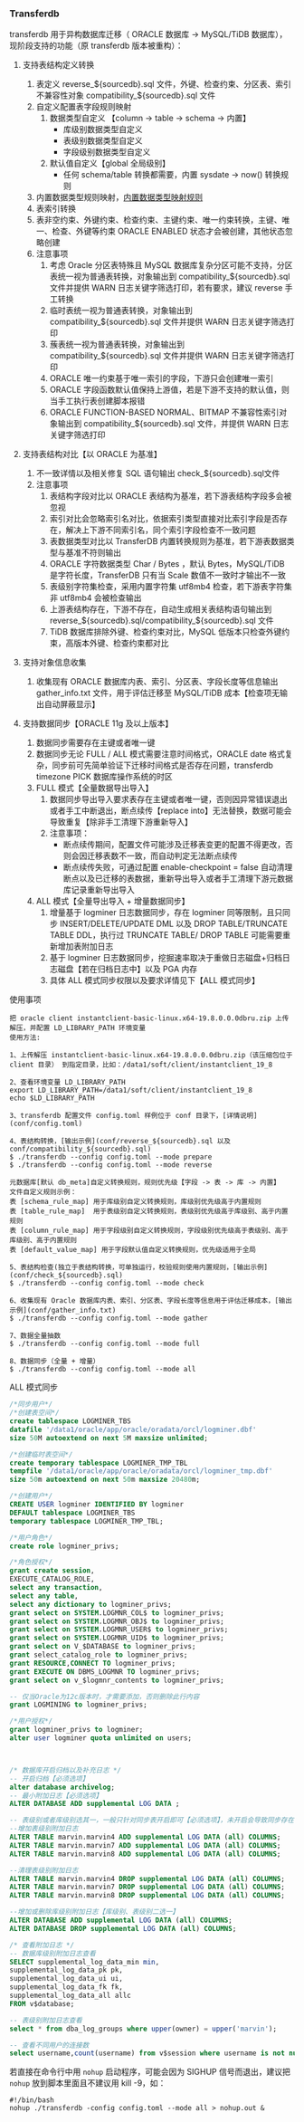 ### Transferdb

transferdb 用于异构数据库迁移（ ORACLE 数据库 -> MySQL/TiDB 数据库），现阶段支持的功能（原 transferdb 版本被重构）：

1. 支持表结构定义转换
   1. 表定义 reverse_${sourcedb}.sql 文件，外键、检查约束、分区表、索引不兼容性对象 compatibility_${sourcedb}.sql 文件
   2. 自定义配置表字段规则映射
      1. 数据类型自定义 【column -> table -> schema -> 内置】
         - 库级别数据类型自定义
         - 表级别数据类型自定义
         - 字段级别数据类型自定义
      2. 默认值自定义【global 全局级别】
         - 任何 schema/table 转换都需要，内置 sysdate -> now() 转换规则
   3. 内置数据类型规则映射，[内置数据类型映射规则](conf/buildin_reverse_rule.md)
   4. 表索引转换 
   5. 表非空约束、外键约束、检查约束、主键约束、唯一约束转换，主键、唯一、检查、外键等约束 ORACLE ENABLED 状态才会被创建，其他状态忽略创建
   6. 注意事项
      1. 考虑 Oracle 分区表特殊且 MySQL 数据库复杂分区可能不支持，分区表统一视为普通表转换，对象输出到 compatibility_${sourcedb}.sql 文件并提供 WARN 日志关键字筛选打印，若有要求，建议 reverse 手工转换
      2. 临时表统一视为普通表转换，对象输出到 compatibility_${sourcedb}.sql 文件并提供 WARN 日志关键字筛选打印
      3. 蔟表统一视为普通表转换，对象输出到 compatibility_${sourcedb}.sql 文件并提供 WARN 日志关键字筛选打印
      4. ORACLE 唯一约束基于唯一索引的字段，下游只会创建唯一索引 
      5. ORACLE 字段函数默认值保持上游值，若是下游不支持的默认值，则当手工执行表创建脚本报错
      6. ORACLE FUNCTION-BASED NORMAL、BITMAP 不兼容性索引对象输出到 compatibility_${sourcedb}.sql 文件，并提供 WARN 日志关键字筛选打印

2. 支持表结构对比【以 ORACLE 为基准】
   1. 不一致详情以及相关修复 SQL 语句输出 check_${sourcedb}.sql文件 
   2. 注意事项 
      1. 表结构字段对比以 ORACLE 表结构为基准，若下游表结构字段多会被忽视 
      2. 索引对比会忽略索引名对比，依据索引类型直接对比索引字段是否存在，解决上下游不同索引名，同个索引字段检查不一致问题 
      3. 表数据类型对比以 TransferDB 内置转换规则为基准，若下游表数据类型与基准不符则输出 
      4. ORACLE 字符数据类型 Char / Bytes ，默认 Bytes，MySQL/TiDB 是字符长度，TransferDB 只有当 Scale 数值不一致时才输出不一致 
      5. 表级别字符集检查，采用内置字符集 utf8mb4 检查，若下游表字符集非 utf8mb4 会被检查输出 
      6. 上游表结构存在，下游不存在，自动生成相关表结构语句输出到 reverse_${sourcedb}.sql/compatibility_${sourcedb}.sql 文件
      7. TiDB 数据库排除外键、检查约束对比，MySQL 低版本只检查外键约束，高版本外键、检查约束都对比
      
3. 支持对象信息收集
   1. 收集现有 ORACLE 数据库内表、索引、分区表、字段长度等信息输出 gather_info.txt 文件，用于评估迁移至 MySQL/TiDB 成本【检查项无输出自动屏蔽显示】

4. 支持数据同步【ORACLE 11g 及以上版本】
   1. 数据同步需要存在主键或者唯一键 
   2. 数据同步无论 FULL / ALL 模式需要注意时间格式，ORACLE date 格式复杂，同步前可先简单验证下迁移时间格式是否存在问题，transferdb timezone PICK 数据库操作系统的时区 
   3. FULL 模式【全量数据导出导入】
      1. 数据同步导出导入要求表存在主键或者唯一键，否则因异常错误退出或者手工中断退出，断点续传【replace into】无法替换，数据可能会导致重复【除非手工清理下游重新导入】
      2. 注意事项：
         - 断点续传期间，配置文件可能涉及迁移表变更的配置不得更改，否则会因迁移表数不一致，而自动判定无法断点续传
         - 断点续传失败，可通过配置 enable-checkpoint = false 自动清理断点以及已迁移的表数据，重新导出导入或者手工清理下游元数据库记录重新导出导入
   4. ALL 模式【全量导出导入 + 增量数据同步】
      1. 增量基于 logminer 日志数据同步，存在 logminer 同等限制，且只同步 INSERT/DELETE/UPDATE DML 以及 DROP TABLE/TRUNCATE TABLE DDL，执行过 TRUNCATE TABLE/ DROP TABLE 可能需要重新增加表附加日志
      2. 基于 logminer 日志数据同步，挖掘速率取决于重做日志磁盘+归档日志磁盘【若在归档日志中】以及 PGA 内存
      3. 具体 ALL 模式同步权限以及要求详情见下【ALL 模式同步】

使用事项

```
把 oracle client instantclient-basic-linux.x64-19.8.0.0.0dbru.zip 上传解压，并配置 LD_LIBRARY_PATH 环境变量
使用方法:

1、上传解压 instantclient-basic-linux.x64-19.8.0.0.0dbru.zip（该压缩包位于 client 目录） 到指定目录，比如：/data1/soft/client/instantclient_19_8

2、查看环境变量 LD_LIBRARY_PATH
export LD_LIBRARY_PATH=/data1/soft/client/instantclient_19_8
echo $LD_LIBRARY_PATH

3、transferdb 配置文件 config.toml 样例位于 conf 目录下，[详情说明](conf/config.toml)

4、表结构转换，[输出示例](conf/reverse_${sourcedb}.sql 以及 conf/compatibility_${sourcedb}.sql)
$ ./transferdb --config config.toml --mode prepare
$ ./transferdb --config config.toml --mode reverse

元数据库[默认 db_meta]自定义转换规则，规则优先级【字段 -> 表 -> 库 -> 内置】
文件自定义规则示例：
表 [schema_rule_map] 用于库级别自定义转换规则，库级别优先级高于内置规则
表 [table_rule_map]  用于表级别自定义转换规则，表级别优先级高于库级别、高于内置规则
表 [column_rule_map] 用于字段级别自定义转换规则，字段级别优先级高于表级别、高于库级别、高于内置规则
表 [default_value_map] 用于字段默认值自定义转换规则，优先级适用于全局

5、表结构检查(独立于表结构转换，可单独运行，校验规则使用内置规则，[输出示例](conf/check_${sourcedb}.sql)
$ ./transferdb --config config.toml --mode check

6、收集现有 Oracle 数据库内表、索引、分区表、字段长度等信息用于评估迁移成本，[输出示例](conf/gather_info.txt)
$ ./transferdb --config config.toml --mode gather

7、数据全量抽数
$ ./transferdb --config config.toml --mode full

8、数据同步（全量 + 增量）
$ ./transferdb --config config.toml --mode all
```

ALL 模式同步

```sql
/*同步用户*/
/*创建表空间*/
create tablespace LOGMINER_TBS
datafile '/data1/oracle/app/oracle/oradata/orcl/logminer.dbf' 
size 50M autoextend on next 5M maxsize unlimited; 

/*创建临时表空间*/
create temporary tablespace LOGMINER_TMP_TBL  
tempfile '/data1/oracle/app/oracle/oradata/orcl/logminer_tmp.dbf' 
size 50m autoextend on next 50m maxsize 20480m;  

/*创建用户*/
CREATE USER logminer IDENTIFIED BY logminer 
DEFAULT tablespace LOGMINER_TBS
temporary tablespace LOGMINER_TMP_TBL;

/*用户角色*/
create role logminer_privs;

/*角色授权*/
grant create session,
EXECUTE_CATALOG_ROLE,
select any transaction,
select any table,
select any dictionary to logminer_privs;
grant select on SYSTEM.LOGMNR_COL$ to logminer_privs;
grant select on SYSTEM.LOGMNR_OBJ$ to logminer_privs;
grant select on SYSTEM.LOGMNR_USER$ to logminer_privs;
grant select on SYSTEM.LOGMNR_UID$ to logminer_privs;
grant select on V_$DATABASE to logminer_privs;
grant select_catalog_role to logminer_privs;
grant RESOURCE,CONNECT TO logminer_privs;
grant EXECUTE ON DBMS_LOGMNR TO logminer_privs;
grant select on v_$logmnr_contents to logminer_privs;

-- 仅当Oracle为12c版本时，才需要添加，否则删除此行内容
grant LOGMINING to logminer_privs;

/*用户授权*/
grant logminer_privs to logminer;
alter user logminer quota unlimited on users;



/* 数据库开启归档以及补充日志 */
-- 开启归档【必须选项】
alter database archivelog;
-- 最小附加日志【必须选项】
ALTER DATABASE ADD supplemental LOG DATA ;

-- 表级别或者库级别选其一，一般只针对同步表开启即可【必须选项】，未开启会导致同步存在问题
--增加表级别附加日志
ALTER TABLE marvin.marvin4 ADD supplemental LOG DATA (all) COLUMNS;
ALTER TABLE marvin.marvin7 ADD supplemental LOG DATA (all) COLUMNS;
ALTER TABLE marvin.marvin8 ADD supplemental LOG DATA (all) COLUMNS;

--清理表级别附加日志
ALTER TABLE marvin.marvin4 DROP supplemental LOG DATA (all) COLUMNS;
ALTER TABLE marvin.marvin7 DROP supplemental LOG DATA (all) COLUMNS;
ALTER TABLE marvin.marvin8 DROP supplemental LOG DATA (all) COLUMNS;

--增加或删除库级别附加日志【库级别、表级别二选一】
ALTER DATABASE ADD supplemental LOG DATA (all) COLUMNS;
ALTER DATABASE DROP supplemental LOG DATA (all) COLUMNS;

/* 查看附加日志 */
-- 数据库级别附加日志查看
SELECT supplemental_log_data_min min,
supplemental_log_data_pk pk,
supplemental_log_data_ui ui,
supplemental_log_data_fk fk,
supplemental_log_data_all allc
FROM v$database;

-- 表级别附加日志查看
select * from dba_log_groups where upper(owner) = upper('marvin');

-- 查看不同用户的连接数
select username,count(username) from v$session where username is not null group by username;
```

若直接在命令行中用 `nohup` 启动程序，可能会因为 SIGHUP 信号而退出，建议把 `nohup` 放到脚本里面且不建议用 kill -9，如：

```shell
#!/bin/bash
nohup ./transferdb -config config.toml --mode all > nohup.out &
```